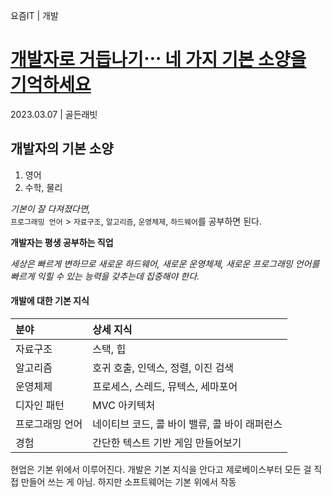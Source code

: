 요즘IT | 개발
# <a href="https://yozm.wishket.com/magazine/detail/1921/" target="_blank">개발자로 거듭나기⋯ 네 가지 기본 소양을 기억하세요</a>
2023.03.07 | 골든래빗

## 개발자의 기본 소양
1. 영어
2. 수학, 물리

*기본이 잘 다져졌다면,*  
`프로그래밍 언어` > `자료구조`, `알고리즘`, `운영체제`, `하드웨어`를 공부하면 된다.

**개발자는 평생 공부하는 직업**

*세상은 빠르게 변하므로 새로운 하드웨어, 새로운 운영체제, 새로운 프로그래밍 언어를 빠르게 익힐 수 있는 능력을 갖추는데 집중해야 한다.*

#### 개발에 대한 기본 지식
| 분야 | 상세 지식 |
|:-----|:-----|
|자료구조|스택, 힙|
|알고리즘|호귀 호출, 인덱스, 정렬, 이진 검색|
|운영체제|프로세스, 스레드, 뮤텍스, 세마포어|
|디자인 패턴|MVC 아키텍처|
|프로그래밍 언어|네이티브 코드, 콜 바이 밸류, 콜 바이 래퍼런스|
|경험|간단한 텍스트 기반 게임 만들어보기|

현업은 기본 위에서 이루어진다.
개발은 기본 지식을 안다고 제로베이스부터 모든 걸 직접 만들어 쓰는 게 아님.
하지만 소프트웨어는 기본 위에서 작동
